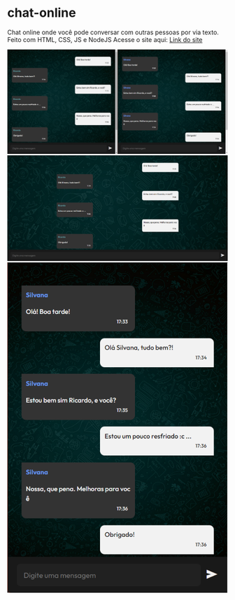 # chat-online
 Chat online onde você pode conversar com outras pessoas por via texto. Feito com HTML, CSS, JS e NodeJS
 Acesse o site aqui: [Link do site](https://chat-online-frontend-8j8n.onrender.com)

![Imagem do site](./img/tela.png)
![Imagem do site](./img/tela2.png)
![Imagem do site](./img/tela3.png)

